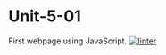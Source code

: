 # Unit-5-01
First webpage using JavaScript.
 [![linter](https://github.com/Hannah-Jurewicz-Turner/Unit-5-01/workflows/linter/badge.svg)](https://github.com/marketplace/actions/super-linter)
